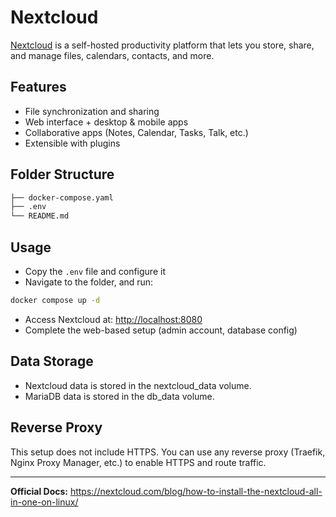 # Nextcloud

[Nextcloud](https://nextcloud.com) is a self-hosted productivity platform that lets you store, share, and manage files, calendars, contacts, and more.

## Features

- File synchronization and sharing
- Web interface + desktop & mobile apps
- Collaborative apps (Notes, Calendar, Tasks, Talk, etc.)
- Extensible with plugins

## Folder Structure

```bash
├── docker-compose.yaml
├── .env
└── README.md
```

## Usage

- Copy the `.env` file and configure it
- Navigate to the folder, and run:

```bash
docker compose up -d
```

- Access Nextcloud at: <http://localhost:8080>
- Complete the web-based setup (admin account, database config)

## Data Storage

- Nextcloud data is stored in the nextcloud_data volume.
- MariaDB data is stored in the db_data volume.

## Reverse Proxy

This setup does not include HTTPS.
You can use any reverse proxy (Traefik, Nginx Proxy Manager, etc.) to enable HTTPS and route traffic.

---

**Official Docs:** <https://nextcloud.com/blog/how-to-install-the-nextcloud-all-in-one-on-linux/>
